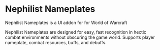 # Nephilist Nameplates

Nephilist Nameplates is a UI addon for for World of Warcraft

Nephilist Nameplates are designed for easy, fast recognition in hectic combat environments without obscuring the game world. Supports player nameplate, combat resources, buffs, and debuffs
